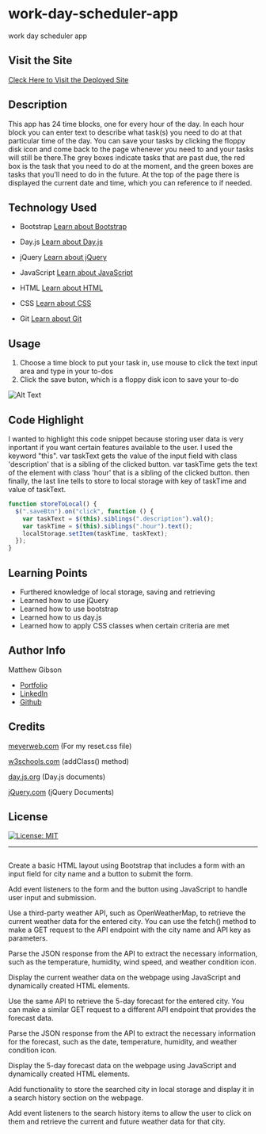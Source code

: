 # work-day-scheduler-app

work day scheduler app

## Visit the Site

[Cleck Here to Visit the Deployed Site](https://ohsweetwampum.github.io/weather-dashboard/)

## Description

This app has 24 time blocks, one for every hour of the day. In each hour block you can enter text to describe what task(s) you need to do at that particular time of the day. You can save your tasks by clicking the floppy disk icon and come back to the page whenever you need to and your tasks will still be there.The grey boxes indicate tasks that are past due, the red box is the task that you need to do at the moment, and the green boxes are tasks that you'll need to do in the future. At the top of the page there is displayed the current date and time, which you can reference to if needed.

## Technology Used

- Bootstrap
  [Learn about Bootstrap](https://getbootstrap.com/)

- Day.js
  [Learn about Day.js](https://day.js.org/)

- jQuery
  [Learn about jQuery](https://jquery.com/)

- JavaScript
  [Learn about JavaScript](https://developer.mozilla.org/en-US/docs/Web/JavaScript)

- HTML
  [Learn about HTML](https://developer.mozilla.org/en-US/docs/Web/HTML)

- CSS
  [Learn about CSS](https://developer.mozilla.org/en-US/docs/Web/CSS)

- Git
  [Learn about Git](https://git-scm.com/)

## Usage

1. Choose a time block to put your task in, use mouse to click the text input area and type in your to-dos
2. Click the save buton, which is a floppy disk icon to save your to-do

![Alt Text](./assests/gifs/site-usage.gif)

## Code Highlight

I wanted to highlight this code snippet because storing user data is very inportant if you want certain features available to the user. I used the keyword "this". var taskText gets the value of the input field with class 'description' that is a sibling of the clicked button. var taskTime gets the text of the element with class 'hour' that is a sibling of the clicked button. then finally, the last line tells to store to local storage with key of taskTime and value of taskText.

```JavaScript
function storeToLocal() {
  $(".saveBtn").on("click", function () {
    var taskText = $(this).siblings(".description").val();
    var taskTime = $(this).siblings(".hour").text();
    localStorage.setItem(taskTime, taskText);
  });
}
```

## Learning Points

- Furthered knowledge of local storage, saving and retrieving
- Learned how to use jQuery
- Learned how to use bootstrap
- Learned how to us day.js
- Learned how to apply CSS classes when certain criteria are met

## Author Info

Matthew Gibson

- [Portfolio](https://github.com/ohSweetWampum)
- [LinkedIn](https://www.linkedin.com/in/matthew-gibson-6b9b12237/)
- [Github](https://github.com/ohSweetWampum)

## Credits

[meyerweb.com](https://meyerweb.com/eric/tools/css/reset/)
(For my reset.css file)

[w3schools.com](https://www.w3schools.com/jquery/html_addclass.asp)
(addClass() method)

[day.js.org](https://day.js.org/)
(Day.js documents)

[jQuery.com](https://jquery.com/)
(jQuery Documents)

## License

[![License: MIT](https://img.shields.io/badge/License-MIT-yellow.svg)](https://opensource.org/licenses/MIT)

---

```

```

Create a basic HTML layout using Bootstrap that includes a form with an input field for city name and a button to submit the form.

Add event listeners to the form and the button using JavaScript to handle user input and submission.

Use a third-party weather API, such as OpenWeatherMap, to retrieve the current weather data for the entered city. You can use the fetch() method to make a GET request to the API endpoint with the city name and API key as parameters.

Parse the JSON response from the API to extract the necessary information, such as the temperature, humidity, wind speed, and weather condition icon.

Display the current weather data on the webpage using JavaScript and dynamically created HTML elements.

Use the same API to retrieve the 5-day forecast for the entered city. You can make a similar GET request to a different API endpoint that provides the forecast data.

Parse the JSON response from the API to extract the necessary information for the forecast, such as the date, temperature, humidity, and weather condition icon.

Display the 5-day forecast data on the webpage using JavaScript and dynamically created HTML elements.

Add functionality to store the searched city in local storage and display it in a search history section on the webpage.

Add event listeners to the search history items to allow the user to click on them and retrieve the current and future weather data for that city.
